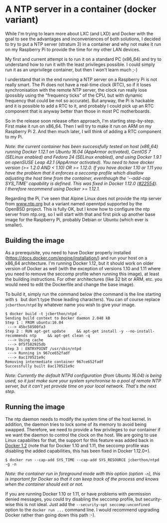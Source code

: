 A NTP server in a container (docker variant)
============================================

While I'm trying to learn more about LXC (and LXD) and Docker with the goal to see the advantages and inconveniences of both solutions, I decided to try to put a NTP server (stratum 3) in a container and why not make it run on my Raspberry Pi to provide the time for my other LAN devices.

My first and current attempt is to run it on a standard PC (x86_64) and try to understand how to run it with the least privileges possible. I could simply run it as an unprivilege container, but then I won't learn much ;-)

I understand that in the end running a NTP server on a Raspberry Pi is not really smart. The Pi does not have a real-time clock (RTC), so if it loses synchronisation with the remote NTP server, the clock run really lose (possibly using the "frequency ticks" of the CPU, but with dynamic frequency that could be not so accurate). But anyway, the Pi is hackable and it is possible to add a RTC to it, and probably I could pick up an RTC component that is anyway better than those in most PC motherboards.

So in the release soon release often approach, I'm starting step-by-step. First make it run on x86_64. Then I will try to make it run on ARM on my Raspberry Pi 2. And then much later, I will think of adding a RTC component to my Pi.

_Note: the current container has been successfully tested on host (x86_64) running Docker 1.12.1 on Ubuntu 16.04 (AppArmor activated), CentOS 7 (SELinux enabled) and Fedora 24 (SELinux enabled), and using Docker 1.9.1 on openSUSE Leap 42.1 (AppArmor activated). You need to have docker version (>= 1.2.0 AND < 1.10) OR >= 1.12.0. If you have docker 1.10 or 1.11 you have the problem that it enforces a seccomp profile which disallow adjusting the host time from the container, eventhough the '--add-cap SYS_TIME' capability is defined. This was fixed in Docker 1.12.0 ([#22554](https://github.com/docker/docker/pull/22554)).  
I therefore recommend using Docker >= 1.12.1._

Regarding the Pi, I've seen that Alpine Linux does not provide the ntp server from www.ntp.org but a variant named openntpd supported by the OpenBSD project. This is fully OK, but I know how to configure the ntp server from ntp.org, so I will start with that and first pick up another base image for the Raspberry Pi, probably Debian or Ubuntu (which ever is smaller).

Building the image
------------------

As a prerequisite, you need to have Docker properly installed (https://docs.docker.com/engine/installation/) and run your host on a x86_64 architecture. I'm running Docker 1.12, but it should work on older version of Docker as well (with the exception of versions 1.10 and 1.11 where you need to remove the seccomp profile when running this image), at least the building instructions. For other architectures (like 32 bit or ARM, etc. you would need to edit the Dockerfile and change the base image).

To build it, simply run the command below (the command is the line starting with `$ ` but don't type those leading characters). You can of course replace `jcberthon/ntpd` by whatever name you wish to give your image.

    $ docker build -t jcberthon/ntpd .
    Sending build context to Docker daemon 2.048 kB
    Step 1 : FROM ubuntu:16.04
     ---> 45bc58500fa3
    Step 2 : RUN apt-get update     && apt-get install -y --no-install-recommends ntp     && apt-get clean -q
     ---> Using cache
     ---> 0f5f582925db
    Step 3 : ENTRYPOINT /usr/sbin/ntpd
     ---> Running in 967ce652fadf
     ---> 8ac170521e9c
    Removing intermediate container 967ce652fadf
    Successfully built 8ac170521e9c

*Note: Currently the default NTPd configuration (from Ubuntu 16.04) is being used, so it just make sure your system synchronise to a pool of remote NTP server, but it can't yet provide time on your local network. That's the next step.*

Running the image
-----------------

The ntp daemon needs to modify the system time of the host kernel. In addition, the daemon tries to lock some of its memory to avoid being swapped. Therefore, we need to provide a few privileges to our container if we want the daemon to control the clock on the host. We are going to use Linux capabilites for that, the support for this feature was added back in [Docker 1.2](https://github.com/docker/docker/blob/v1.2.0/CHANGELOG.md) (note that for Docker 1.10 and 1.11, the seccomp profile was disabling the added capabilities, this has been fixed in Docker 1.12.0+).

    $ docker run --cap-add SYS_TIME --cap-add SYS_RESOURCE jcberthon/ntpd -g -n

_Note: the container run in foreground mode with this option (option `-n`), this is important for Docker so that it can keep track of the process and knows when the container should exit or not._

If you are running Docker 1.10 or 1.11, or have problems with permission denied messages, you could try disabling the seccomp profile, but security-wise this is not ideal. Just add the `--security-opt seccomp:unconfined` option to the `docker run ...` command line. I would recommend upgrading Docker rather than going down this path :-).
